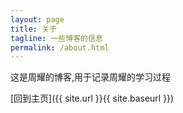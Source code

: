 ```yaml
---
layout: page
title: 关于
tagline: 一些博客的信息
permalink: /about.html
---
```


这是周耀的博客,用于记录周耀的学习过程


[回到主页]({{ site.url }}{{ site.baseurl }})
